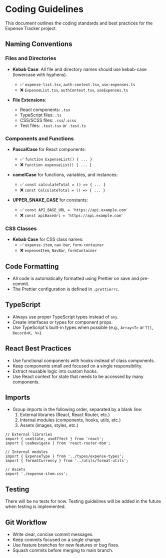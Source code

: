 # Coding Guidelines

This document outlines the coding standards and best practices for the Expense Tracker project.

## Naming Conventions

### Files and Directories

- **Kebab Case**: All file and directory names should use kebab-case (lowercase with hyphens).

  - ✅ `expense-list.tsx`, `auth-context.tsx`, `use-expenses.ts`
  - ❌ `ExpenseList.tsx`, `authContext.tsx`, `useExpenses.ts`

- **File Extensions**:
  - React components: `.tsx`
  - TypeScript files: `.ts`
  - CSS/SCSS files: `.css`/`.scss`
  - Test files: `.test.tsx` or `.test.ts`

### Components and Functions

- **PascalCase** for React components:

  - ✅ `function ExpenseList() { ... }`
  - ❌ `function expenseList() { ... }`

- **camelCase** for functions, variables, and instances:

  - ✅ `const calculateTotal = () => { ... }`
  - ❌ `const CalculateTotal = () => { ... }`

- **UPPER_SNAKE_CASE** for constants:
  - ✅ `const API_BASE_URL = 'https://api.example.com'`
  - ❌ `const apiBaseUrl = 'https://api.example.com'`

### CSS Classes

- **Kebab Case** for CSS class names:
  - ✅ `expense-item`, `nav-bar`, `form-container`
  - ❌ `expenseItem`, `NavBar`, `formContainer`

## Code Formatting

- All code is automatically formatted using Prettier on save and pre-commit.
- The Prettier configuration is defined in `.prettierrc`.

## TypeScript

- Always use proper TypeScript types instead of `any`.
- Create interfaces or types for component props.
- Use TypeScript's built-in types when possible (e.g., `Array<T>` or `T[]`, `Record<K, V>`).

## React Best Practices

- Use functional components with hooks instead of class components.
- Keep components small and focused on a single responsibility.
- Extract reusable logic into custom hooks.
- Use React context for state that needs to be accessed by many components.

## Imports

- Group imports in the following order, separated by a blank line:
  1. External libraries (React, React Router, etc.)
  2. Internal modules (components, hooks, utils, etc.)
  3. Assets (images, styles, etc.)

```tsx
// External libraries
import { useState, useEffect } from 'react';
import { useNavigate } from 'react-router-dom';

// Internal modules
import { ExpenseType } from '../types/expense-types';
import { formatCurrency } from '../utils/format-utils';

// Assets
import './expense-item.css';
```

## Testing

There will be no tests for now. Testing guidelines will be added in the future when testing is implemented.

## Git Workflow

- Write clear, concise commit messages.
- Keep commits focused on a single change.
- Use feature branches for new features or bug fixes.
- Squash commits before merging to main branch.
